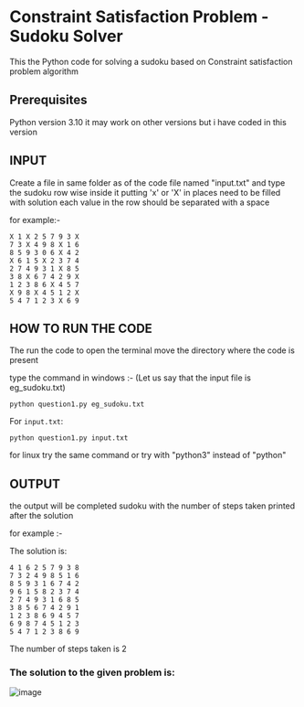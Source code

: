 # Constraint Satisfaction Problem - Sudoku Solver

This the Python code for solving a sudoku based on Constraint satisfaction problem algorithm

## Prerequisites

Python version 3.10 it may work on other versions but i have coded in this version

## INPUT

Create a file in same folder as of the code file named "input.txt" and type the sudoku row wise inside it putting 'x' or 'X' in places need to be filled with solution
each value in the row should be separated with a space

for example:-

```
X 1 X 2 5 7 9 3 X
7 3 X 4 9 8 X 1 6
8 5 9 3 0 6 X 4 2
X 6 1 5 X 2 3 7 4
2 7 4 9 3 1 X 8 5
3 8 X 6 7 4 2 9 X
1 2 3 8 6 X 4 5 7
X 9 8 X 4 5 1 2 X
5 4 7 1 2 3 X 6 9
```

## HOW TO RUN THE CODE

The run the code to open the terminal move the directory where the code is present

type the command in windows :- (Let us say that the input file is eg_sudoku.txt)

```
python question1.py eg_sudoku.txt
```

For ```input.txt```:

```
python question1.py input.txt
```

for linux try the same command or try with "python3" instead of "python"


## OUTPUT

the output will be completed sudoku with the number of steps taken printed after the solution

for example :-

The solution is:
```
4 1 6 2 5 7 9 3 8
7 3 2 4 9 8 5 1 6
8 5 9 3 1 6 7 4 2
9 6 1 5 8 2 3 7 4
2 7 4 9 3 1 6 8 5
3 8 5 6 7 4 2 9 1
1 2 3 8 6 9 4 5 7
6 9 8 7 4 5 1 2 3
5 4 7 1 2 3 8 6 9
```
The number of steps taken is 2

### The solution to the given problem is:

![image](https://user-images.githubusercontent.com/63910248/168804517-f2ee9152-f127-45eb-a729-b9c7e3e75678.png)

